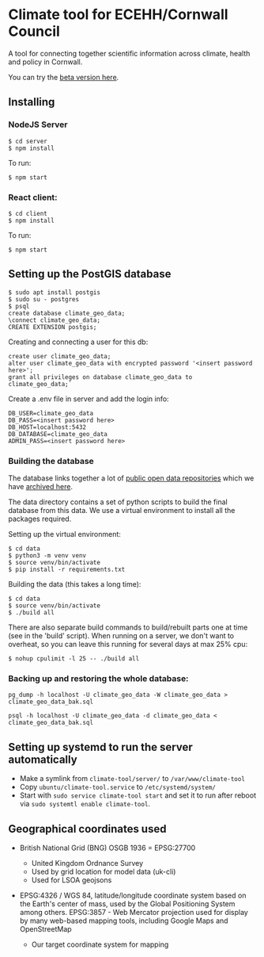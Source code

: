 # Climate tool for ECEHH/Cornwall Council

A tool for connecting together scientific information across climate, health and policy in Cornwall.

You can try the [beta version here](http://climate-tool.thentrythis.org/).
 
## Installing

### NodeJS Server

    $ cd server
    $ npm install

To run:

    $ npm start

### React client:

    $ cd client
    $ npm install

To run:
    
  	$ npm start

## Setting up the PostGIS database

    $ sudo apt install postgis
    $ sudo su - postgres
    $ psql
    create database climate_geo_data;
    \connect climate_geo_data;
    CREATE EXTENSION postgis;

Creating and connecting a user for this db:

    create user climate_geo_data;
    alter user climate_geo_data with encrypted password '<insert password here>';
    grant all privileges on database climate_geo_data to climate_geo_data;`

Create a .env file in server and add the login info:

    DB_USER=climate_geo_data
    DB_PASS=<insert password here>
    DB_HOST=localhost:5432
    DB_DATABASE=climate_geo_data
    ADMIN_PASS=<insert password here>

### Building the database

The database links together a lot of [public open data repositories](https://docs.google.com/spreadsheets/d/15-o9i60fOi0MoV2siL9rCrqPTOReYOt4TiaoGsuA5SA/edit?ouid=102175944541338588070&usp=sheets_home&ths=true)
which we have [archived here](https://static.thentrythis.org/data/climate-data/).
    
The data directory contains a set of python scripts to build the final
database from this data. We use a virtual environment to install all
the packages required.

Setting up the virtual environment:
   
    $ cd data
    $ python3 -m venv venv
    $ source venv/bin/activate
    $ pip install -r requirements.txt

Building the data (this takes a long time):
    
    $ cd data
    $ source venv/bin/activate
    $ ./build all

There are also separate build commands to build/rebuilt parts one at
time (see in the 'build' script). When running on a server, we don't
want to overheat, so you can leave this running for several days at
max 25% cpu:
    
    $ nohup cpulimit -l 25 -- ./build all 
        
### Backing up and restoring the whole database:

    pg_dump -h localhost -U climate_geo_data -W climate_geo_data > climate_geo_data_bak.sql

    psql -h localhost -U climate_geo_data -d climate_geo_data <  climate_geo_data_bak.sql

## Setting up systemd to run the server automatically

* Make a symlink from `climate-tool/server/` to `/var/www/climate-tool`
* Copy `ubuntu/climate-tool.service` to `/etc/systemd/system/`
* Start with `sudo service climate-tool start` and set it to run after reboot via `sudo systemtl enable climate-tool`.

## Geographical coordinates used

  * British National Grid (BNG) OSGB 1936 = EPSG:27700
    - United Kingdom Ordnance Survey
    - Used by grid location for model data (uk-cli)
    - Used for LSOA geojsons

  * EPSG:4326 / WGS 84, latitude/longitude coordinate system based on
    the Earth's center of mass, used by the Global Positioning System
    among others. EPSG:3857 - Web Mercator projection used for display
    by many web-based mapping tools, including Google Maps and
    OpenStreetMap
    - Our target coordinate system for mapping


